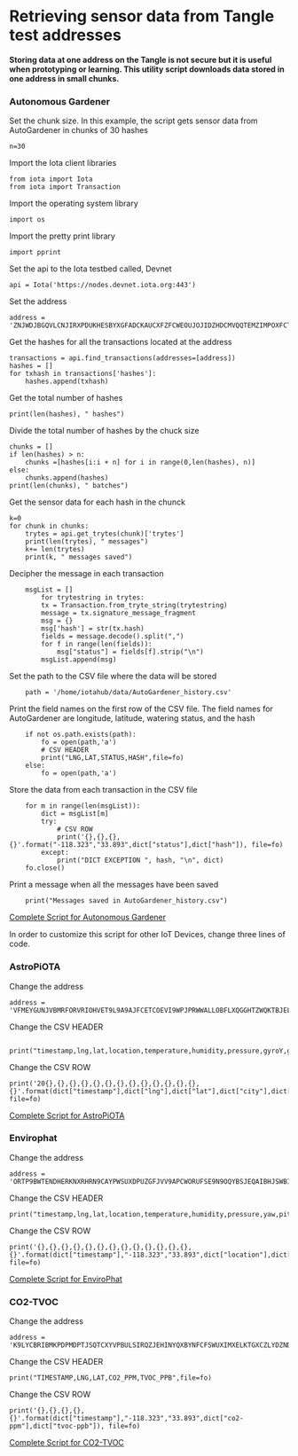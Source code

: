 # Retrieving sensor data from Tangle test addresses

**Storing data at one address on the Tangle is not secure but it is useful when prototyping or learning.  This utility script downloads data stored in one address in small chunks.**

### Autonomous Gardener
Set the chunk size.  In this example, the script gets sensor data from AutoGardener in chunks of 30 hashes
```
n=30
```
Import the Iota client libraries
```
from iota import Iota
from iota import Transaction
```
Import the operating system library
```
import os
```
Import the pretty print library
```
import pprint
```
Set the api to the Iota testbed called, Devnet
```
api = Iota('https://nodes.devnet.iota.org:443')
```
Set the address
```
address = 'ZNJWDJBGQVLCNJIRXPDUKHESBYXGFADCKAUCXFZFCWEOUJOJIDZHDCMVQQTEMZIMPOXFCTM9QSNNUZVBXMHVKFPSF9'
```
Get the hashes for all the transactions located at the address
```
transactions = api.find_transactions(addresses=[address])
hashes = []
for txhash in transactions['hashes']:
    hashes.append(txhash)
```
Get the total number of hashes
```
print(len(hashes), " hashes")
```
Divide the total number of hashes by the chuck size
```
chunks = []
if len(hashes) > n:
    chunks =[hashes[i:i + n] for i in range(0,len(hashes), n)]
else:
    chunks.append(hashes)
print(len(chunks), " batches")
```
Get the sensor data for each hash in the chunck
```
k=0
for chunk in chunks:
    trytes = api.get_trytes(chunk)['trytes']
    print(len(trytes), " messages")
    k+= len(trytes)
    print(k, " messages saved")
```
Decipher the message in each transaction
```
    msgList = []
        for trytestring in trytes:
        tx = Transaction.from_tryte_string(trytestring)
        message = tx.signature_message_fragment
        msg = {}
        msg['hash'] = str(tx.hash)
        fields = message.decode().split(",")
        for f in range(len(fields)):
            msg["status"] = fields[f].strip("\n")
        msgList.append(msg)
```
Set the path to the CSV file where the data will be stored
```
    path = '/home/iotahub/data/AutoGardener_history.csv'
```
Print the field names on the first row of the CSV file.  The field names for AutoGardener are longitude, latitude, watering status, and the hash
```
    if not os.path.exists(path):
        fo = open(path,'a')
        # CSV HEADER
        print("LNG,LAT,STATUS,HASH",file=fo)   
    else:
        fo = open(path,'a')
```
Store the data from each transaction in the CSV file
```
    for m in range(len(msgList)):
        dict = msgList[m]
        try:
            # CSV ROW
            print('{},{},{},{}'.format("-118.323","33.893",dict["status"],dict["hash"]), file=fo)   
        except:
            print("DICT EXCEPTION ", hash, "\n", dict)
    fo.close()
```
Print a message when all the messages have been saved
```
    print("Messages saved in AutoGardener_history.csv")
```

[Complete Script for Autonomous Gardener](getAutoGardener_data.py)

In order to customize this script for other IoT Devices, change three lines of code.

### AstroPiOTA

Change the address
```
address = 'VFMEYGUNJVBMRFORVRIOHVET9L9A9AJFCETCOEVI9WPJPRWWALLOBFLXQGGHTZWQKTBJELJNVA9SILXVZTMPMXKPWC'

```
Change the CSV HEADER
```
        print("timestamp,lng,lat,location,temperature,humidity,pressure,gyroY,gyroZ,gyroX,accelX,accelY,accelZ",file=fo)

```
Change the CSV ROW
```
print('20{},{},{},{},{},{},{},{},{},{},{},{},{},{}'.format(dict["timestamp"],dict["lng"],dict["lat"],dict["city"],dict["temperature"],dict["humidity"],dict["pressure"],dict["yaw"],dict["pitch"],dict["roll"],dict["x"],dict["y"],dict["z"],dict["hash"]), file=fo)
```
[Complete Script for AstroPiOTA](getAstroPiOTA_data.py)


### Envirophat
Change the address
```
address = 'ORTP9BWTENDHERKNXRHRN9CAYPWSUXDPUZGFJVV9APCWORUFSE9N9OQYBSJEQAIBHJSWBIGFNQUDT9IUWBBPUYLAHB'

```
Change the CSV HEADER
```
print("timestamp,lng,lat,location,temperature,humidity,pressure,yaw,pitch,roll,accelX,accelY,accelZ,heading,rgb,hash",file=fo)
```
Change the CSV ROW
```
print('{},{},{},{},{},{},{},{},{},{},{},{},{},{}'.format(dict["timestamp"],"-118.323","33.893",dict["location"],dict["temp"],0,dict["press"],0,0,0,dict["accelX"],dict["accelY"],dict["accelZ"],dict["heading"],dict["rgb"]), file=fo)
```
[Complete Script for EnviroPhat](getEnvirophat_data.py)


### CO2-TVOC
Change the address
```
address = 'K9LYCBRIBMKPDPMDPTJSQTCXYVPBULSIRQZJEHINYQXBYNFCFSWUXIMXELKTGXCZLYDZNDJEVKSOBWDXXTTNMMPRPC'

```
Change the CSV HEADER
```
print("TIMESTAMP,LNG,LAT,CO2_PPM,TVOC_PPB",file=fo)
```
Change the CSV ROW
```
print('{},{},{},{},{}'.format(dict["timestamp"],"-118.323","33.893",dict["co2-ppm"],dict["tvoc-ppb"]), file=fo)
```
[Complete Script for CO2-TVOC](getCO2-TVOC_data.py)
